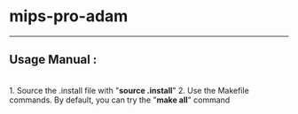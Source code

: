 # mips-pro-adam
------------------------
<b>Usage Manual :</b><br />
------------------------
<br />
1. Source the .install file with "<b>source .install</b>"
2. Use the Makefile commands. By default, you can try the "<b>make all</b>" command
<br />
